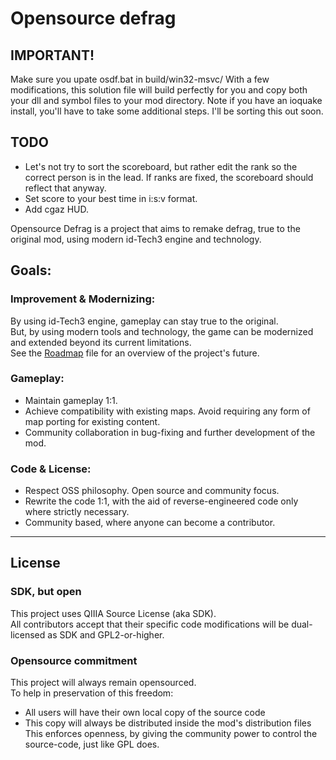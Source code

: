 # Opensource defrag

## IMPORTANT!
Make sure you upate osdf.bat in build/win32-msvc/  With a few modifications, this solution file will build perfectly for you and copy both your dll and symbol files to your mod directory.  Note if you have an ioquake install, you'll have to take some additional steps.  I'll be sorting this out soon.

## TODO

* Let's not try to sort the scoreboard, but rather edit the rank so the correct person is in the lead.  If ranks are fixed, the scoreboard should reflect that anyway.
* Set score to your best time in i:s:v format.
* Add cgaz HUD.

Opensource Defrag is a project that aims to remake defrag, true to the original mod, using modern id-Tech3 engine and technology.  
## Goals:
### Improvement & Modernizing:
By using id-Tech3 engine, gameplay can stay true to the original.  
But, by using modern tools and technology, the game can be modernized and extended beyond its current limitations.  
See the [Roadmap](docs/roadmap.md) file for an overview of the project's future.  

### Gameplay:
- Maintain gameplay 1:1.  
- Achieve compatibility with existing maps. Avoid requiring any form of map porting for existing content.  
- Community collaboration in bug-fixing and further development of the mod.  

### Code & License:
- Respect OSS philosophy. Open source and community focus.  
- Rewrite the code 1:1, with the aid of reverse-engineered code only where strictly necessary.  
- Community based, where anyone can become a contributor.  


---
## License
### SDK, but open
This project uses QIIIA Source License (aka SDK).  
All contributors accept that their specific code modifications will be dual-licensed as SDK and GPL2-or-higher.  

### Opensource commitment
This project will always remain opensourced.  
To help in preservation of this freedom:  
- All users will have their own local copy of the source code  
- This copy will always be distributed inside the mod's distribution files  
This enforces openness, by giving the community power to control the source-code, just like GPL does.  
